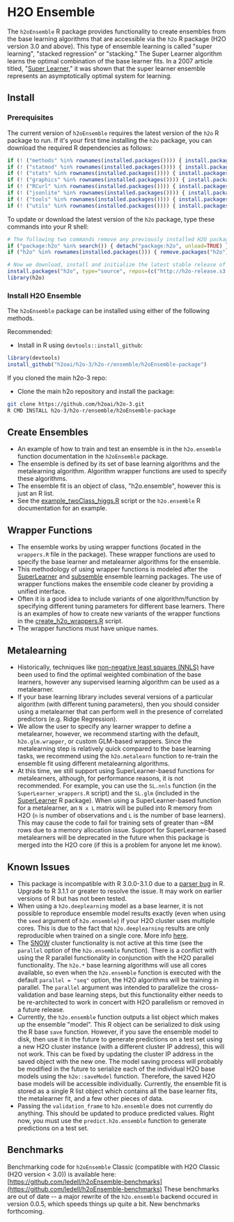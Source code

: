# H2O Ensemble

The `h2oEnsemble` R package provides functionality to create ensembles from the base learning algorithms that are accessible via the `h2o` R package (H2O version 3.0 and above).  This type of ensemble learning is called "super learning", "stacked regression" or "stacking."  The Super Learner algorithm learns the optimal combination of the base learner fits. In a 2007 article titled, "[Super Learner](http://dx.doi.org/10.2202/1544-6115.1309)," it was shown that the super learner ensemble represents an asymptotically optimal system for learning.


## Install

### Prerequisites
The current version of `h2oEnsemble` requires the latest version of the `h2o` R package to run.  If it's your first time installing the `h2o` package, you can download the required R dependencies as follows:
```r
if (! ("methods" %in% rownames(installed.packages()))) { install.packages("methods") }
if (! ("statmod" %in% rownames(installed.packages()))) { install.packages("statmod") }
if (! ("stats" %in% rownames(installed.packages()))) { install.packages("stats") }
if (! ("graphics" %in% rownames(installed.packages()))) { install.packages("graphics") }
if (! ("RCurl" %in% rownames(installed.packages()))) { install.packages("RCurl") }
if (! ("jsonlite" %in% rownames(installed.packages()))) { install.packages("jsonlite") }
if (! ("tools" %in% rownames(installed.packages()))) { install.packages("tools") }
if (! ("utils" %in% rownames(installed.packages()))) { install.packages("utils") }
```

To update or download the latest version of the `h2o` package, type these commands into your R shell:
```r
# The following two commands remove any previously installed H2O packages for R.
if ("package:h2o" %in% search()) { detach("package:h2o", unload=TRUE) }
if ("h2o" %in% rownames(installed.packages())) { remove.packages("h2o") }

# Now we download, install and initialize the latest stable release of the *h2o* package for R.
install.packages("h2o", type="source", repos=(c("http://h2o-release.s3.amazonaws.com/h2o/rel-tibshirani/3/R")))
library(h2o)
```

### Install H2O Ensemble
The `h2oEnsemble` package can be installed using either of the following methods.

Recommended:
- Install in R using `devtools::install_github`:
```r
library(devtools)
install_github("h2oai/h2o-3/h2o-r/ensemble/h2oEnsemble-package")
```
If you cloned the main h2o-3 repo:
- Clone the main h2o repository and install the package:
```bash
git clone https://github.com/h2oai/h2o-3.git
R CMD INSTALL h2o-3/h2o-r/ensemble/h2oEnsemble-package
```


## Create Ensembles
- An example of how to train and test an ensemble is in the `h2o.ensemble` function documentation in the `h2oEnsemble` package.
- The ensemble is defined by its set of base learning algorithms and the metalearning algorithm.  Algorithm wrapper functions are used to specify these algorithms.
- The ensemble fit is an object of class, "h2o.ensemble", however this is just an R list.
- See the [example_twoClass_higgs.R](https://github.com/h2oai/h2o-3/blob/master/h2o-r/ensemble/example_twoClass_higgs.R) script or the `h2o.ensemble` R documentation for an example.


## Wrapper Functions
- The ensemble works by using wrapper functions (located in the `wrappers.R` file in the package).  These wrapper functions are used to specify the base learner and metalearner algorithms for the ensemble.
- This methodology of using wrapper functions is modeled after the [SuperLearner](http://cran.r-project.org/web/packages/SuperLearner/index.html) and [subsemble](http://cran.r-project.org/web/packages/subsemble/index.html) ensemble learning packages.  The use of wrapper functions makes the ensemble code cleaner by providing a unified interface.
- Often it is a good idea to include variants of one algorithm/function by specifying different tuning parameters for different base learners.  There is an examples of how to create new variants of the wrapper functions in the [create_h2o_wrappers.R](https://github.com/h2oai/h2o-3/blob/master/h2o-r/ensemble/create_h2o_wrappers.R) script.
- The wrapper functions must have unique names.


## Metalearning
- Historically, techniques like [non-negative least squares (NNLS)](https://en.wikipedia.org/wiki/Non-negative_least_squares) have been used to find the optimal weighted combination of the base learners, however any supervised learning algorithm can be used as a metalearner.  
- If your base learning library includes several versions of a particular algorithm (with different tuning parameters), then you should consider using a metalearner that can perform well in the presence of correlated predictors (e.g. Ridge Regression).
- We allow the user to specify any learner wrapper to define a metalearner, however, we recommend starting with the default, `h2o.glm.wrapper`, or custom GLM-based wrappers.  Since the metalearning step is relatively quick compared to the base learning tasks, we recommend using the `h2o.metalearn` function to re-train the ensemble fit using different metalearning algorithms.
- At this time, we still support using SuperLearner-baesd functions for metalearners, although, for performance reasons, it is not recommended.  For example, you can use the `SL.nnls` function (in the `SuperLearner_wrappers.R` script) and the `SL.glm` (included in the [SuperLearner](http://cran.r-project.org/web/packages/SuperLearner/index.html) R package).  When using a SuperLearner-based function for a metalearner, an `N x L` matrix will be pulled into R memory from H2O (`n` is number of observations and `L` is the number of base learners).  This may cause the code to fail for training sets of greater than ~8M rows due to a memory allocation issue.  Support for SuperLearner-based metalearners will be deprecated in the future when this package is merged into the H2O core (if this is a problem for anyone let me know).



## Known Issues
- This package is incompatible with R 3.0.0-3.1.0 due to a [parser bug](https://bugs.r-project.org/bugzilla3/show_bug.cgi?id=15753) in R.  Upgrade to R 3.1.1 or greater to resolve the issue.  It may work on earlier versions of R but has not been tested.
- When using a `h2o.deeplearning` model as a base learner, it is not possible to reproduce ensemble model results exactly (even when using the `seed` argument of `h2o.ensemble`) if your H2O cluster uses multiple cores.  This is due to the fact that `h2o.deeplearning` results are only reproducible when trained on a single core.  More info [here](https://0xdata.atlassian.net/projects/TN/issues/TN-3).
- The [SNOW](https://cran.r-project.org/web/packages/snow/) cluster functionality is not active at this time (see the `parallel` option of the `h2o.ensemble` function).  There is a conflict with using the R parallel functionality in conjunction with the H2O parallel functionality.  The `h2o.*` base learning algorithms will use all cores available, so even when the `h2o.ensemble` function is executed with the default `parallel = "seq"` option, the H2O algorithms will be training in parallel.  The `parallel` argument was intended to parallelize the cross-validation and base learning steps, but this functionality either needs to be re-architected to work in concert with H2O parallelism or removed in a future release.
- Currently, the `h2o.ensemble` function outputs a list object which makes up the ensemble "model".  This R object can be serialized to disk using the R base `save` function.  However, if you save the ensemble model to disk, then use it in the future to generate predictions on a test set using a new H2O cluster instance (with a different cluster IP address), this will not work.  This can be fixed by updating the cluster IP address in the saved object with the new one.  The model saving process will probably be modified in the future to serialize each of the individual H2O base models using the `h2o::saveModel` function.  Therefore, the saved H2O base models will be accessible individually.  Currently, the ensemble fit is stored as a single R list object which contains all the base learner fits, the metalearner fit, and a few other pieces of data.
- Passing the `validation_frame` to `h2o.ensemble` does not currently do anything.  This should be updated to produce predicted values.  Right now, you must use the `predict.h2o.ensemble` function to generate predictions on a test set.


## Benchmarks

Benchmarking code for `h2oEnsemble` Classic (compatible with H2O Classic (H2O version < 3.0)) is available here: [https://github.com/ledell/h2oEnsemble-benchmarks](https://github.com/ledell/h2oEnsemble-benchmarks)  These benchmarks are out of date -- a major rewrite of the `h2o.ensemble` backend occured in version 0.0.5, which speeds things up quite a bit.  New benchmarks forthcoming. 

